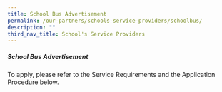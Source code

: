 ```yaml
---
title: School Bus Advertisement
permalink: /our-partners/schools-service-providers/schoolbus/
description: ""
third_nav_title: School's Service Providers
---
```

##### **School Bus Advertisement**

To apply, please refer to the Service Requirements and the Application
Procedure below.

